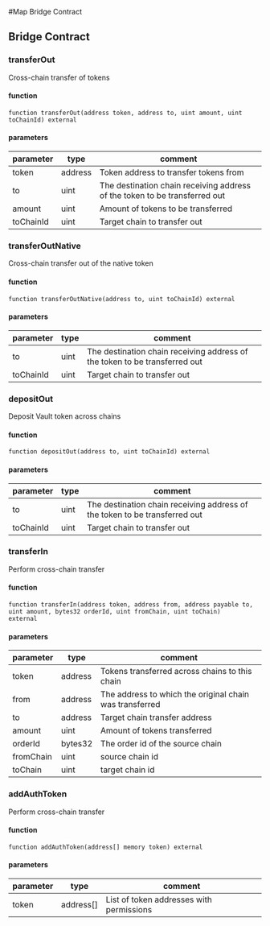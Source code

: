#Map Bridge Contract

## Bridge Contract
### transferOut
Cross-chain transfer of tokens

#### function
```solidity
function transferOut(address token, address to, uint amount, uint toChainId) external
```
#### parameters

| parameter| type   | comment |
| -------- | ------ | ------- |
| token    | address| Token address to transfer tokens from|
| to       | uint | The destination chain receiving address of the token to be transferred out |
| amount   | uint | Amount of tokens to be transferred |
| toChainId| uint | Target chain to transfer out |

### transferOutNative
Cross-chain transfer out of the native token

#### function

```solidity
function transferOutNative(address to, uint toChainId) external
```
#### parameters

| parameter| type   | comment |
| -------- | ------ | ------- |
| to       | uint | The destination chain receiving address of the token to be transferred out |
| toChainId| uint | Target chain to transfer out |


### depositOut
Deposit Vault token across chains

#### function

```solidity
function depositOut(address to, uint toChainId) external
```
#### parameters

| parameter| type   | comment |
| -------- | ------ | ------- |
| to       | uint | The destination chain receiving address of the token to be transferred out |
| toChainId| uint | Target chain to transfer out |



### transferIn

Perform cross-chain transfer

#### function

```solidity
function transferIn(address token, address from, address payable to, uint amount, bytes32 orderId, uint fromChain, uint toChain)
external
```
#### parameters

| parameter| type   | comment |
| -------- | ------ | ------- |
| token    | address| Tokens transferred across chains to this chain|
| from     | address | The address to which the original chain was transferred |
| to       | address | Target chain transfer address |
| amount   | uint | Amount of tokens transferred |
| orderId  | bytes32 | The order id of the source chain |
| fromChain| uint | source chain id |
| toChain  | uint | target chain id|


### addAuthToken

Perform cross-chain transfer

#### function

```solidity
function addAuthToken(address[] memory token) external
```
#### parameters

| parameter| type   | comment |
| -------- | ------ | ------- |
| token    | address[]| List of token addresses with permissions |


